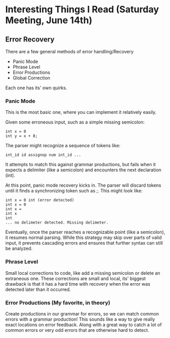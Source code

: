 # Interesting Things I Read (Saturday Meeting, June 14th)

## Error Recovery

There are a few general methods of error handling/Recovery

- Panic Mode
- Phrase Level
- Error Productions
- Global Correction

Each one has its' own quirks.

### Panic Mode

This is the most basic one, where you can implement it relatively easily.

Given some erroneous input, such as a simple missing semicolon:
```
int x = 0
int y = x + 8;
```

The parser might recognize a sequence of tokens like:

`int_id id assignop num int_id ...`

It attempts to match this against grammar productions, but fails when it expects a delimiter (like a semicolon) and encounters the next declaration (int).

At this point, panic mode recovery kicks in. The parser will discard tokens until it finds a synchronizing token such as ;. This might look like:

```
int x = 0 int (error detected)
int x = 0
int x =
int x
int
... no delimeter detected. Missing delimeter.
```

Eventually, once the parser reaches a recognizable point (like a semicolon), it resumes normal parsing. While this strategy may skip over parts of valid input, it prevents cascading errors and ensures that further syntax can still be analyzed.

### Phrase Level

Small local corrections to code, like add a missing semicolon or delete an extraneous one. These corrections are small and local, its' biggest drawback is
that it has a hard time with recovery when the error was detected later than it occurred.

### Error Productions (My favorite, in theory)

Create productions in our grammar for errors, so we can match common errors with a grammar production! This sounds like a way to give really exact locations on error feedback.
Along with a great way to catch a lot of common errors or very odd errors that are otherwise hard to detect.

